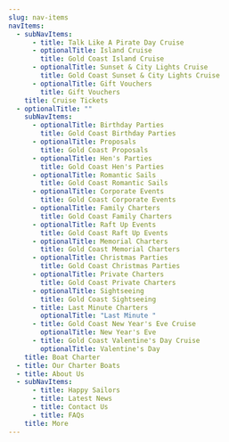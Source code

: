 ```yaml
---
slug: nav-items
navItems:
  - subNavItems:
      - title: Talk Like A Pirate Day Cruise
      - optionalTitle: Island Cruise
        title: Gold Coast Island Cruise
      - optionalTitle: Sunset & City Lights Cruise
        title: Gold Coast Sunset & City Lights Cruise
      - optionalTitle: Gift Vouchers
        title: Gift Vouchers
    title: Cruise Tickets
  - optionalTitle: ""
    subNavItems:
      - optionalTitle: Birthday Parties
        title: Gold Coast Birthday Parties
      - optionalTitle: Proposals
        title: Gold Coast Proposals
      - optionalTitle: Hen's Parties
        title: Gold Coast Hen's Parties
      - optionalTitle: Romantic Sails
        title: Gold Coast Romantic Sails
      - optionalTitle: Corporate Events
        title: Gold Coast Corporate Events
      - optionalTitle: Family Charters
        title: Gold Coast Family Charters
      - optionalTitle: Raft Up Events
        title: Gold Coast Raft Up Events
      - optionalTitle: Memorial Charters
        title: Gold Coast Memorial Charters
      - optionalTitle: Christmas Parties
        title: Gold Coast Christmas Parties
      - optionalTitle: Private Charters
        title: Gold Coast Private Charters
      - optionalTitle: Sightseeing
        title: Gold Coast Sightseeing
      - title: Last Minute Charters
        optionalTitle: "Last Minute "
      - title: Gold Coast New Year's Eve Cruise
        optionalTitle: New Year's Eve
      - title: Gold Coast Valentine's Day Cruise
        optionalTitle: Valentine's Day
    title: Boat Charter
  - title: Our Charter Boats
  - title: About Us
  - subNavItems:
      - title: Happy Sailors
      - title: Latest News
      - title: Contact Us
      - title: FAQs
    title: More
---
```


